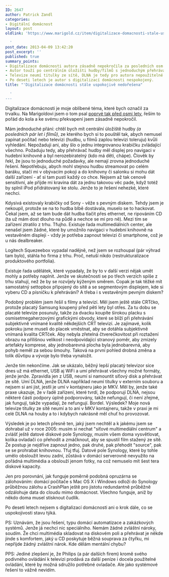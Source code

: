 ```yaml
---
ID: 2647
author: Patrick Zandl
categories:
- Digitální domácnost
layout: post
oldlink: 'https://www.marigold.cz/item/digitalizace-domacnosti-stale-uspokojive-nedoresena

  '
post_date: 2013-04-09 13:42:20
post_excerpt: ''
published: true
summary_points:
- Digitalizace domácnosti autora zásadně nepokročila za posledních osm let.
- Autor touží po centrálním úložišti hudby/filmů s jednoduchým přehráváním.
- Televize neumí titulky ze sítě, DLNA je tedy pro autora nepoužitelné.
- Po deseti letech je autor s digitalizací domácnosti nespokojený.
title: "'Digitalizace domácnosti stále uspokojivě nedořešena"

  '
---
```


<p>Digitalizace domácnosti je moje oblíbené téma, které bych označil za trvalku. Na Marigoldovi jsem o tom psal <a href="http://www.marigold.cz/item/digitalizace-domacnosti-neni-jednoducha-pevnodiskove-rekordery">poprvé tak před osmi lety</a>, řeším to pořád do kola a ke svému překvapení jsem zásadně nepokročil.</p

<!--more-->

<p>Mám jednoduché přání: chtěl bych mít centrální úložiště hudby <em>(a posledních pár let i filmů)</em>, ze kterého bych si to pouštěl tak, abych nemusel zapínat počítač nebo televizi (hudbu, u filmů zaplou televizi toleruju) kvůli vyhledání. Nepožaduji ani, aby šlo o jednu integrovanou krabičku zvládající všechno. Požaduju tedy, aby přehrávač hudby měl displej pro navigaci v hudební knihovně a byl nerozebiratelný (kdo má děti, chápe). Člověk by řekl, že jsou to jednoduché požadavky, ale nemají zrovna jednoduché řešení. Nepotřebuju, abych mohl stejnou hudbu streamovat po celém baráku, stačí mi v obývacím pokoji a do knihovny či salonku si mohu dát další zařízení - ať si tam pustí každý co chce. Nejsem až tak cenově sensitivní, ale přijde mi kravina dát za jednu takovou věc pade, když totéž by splnil iPod přidrátovaný ke stolu. Jenže to je řešení nehezké, které nechci.</p>

<p>Kdysivá existovaly krabičky od Sony - věže s pevným diskem. Tehdy jsem je nekoupil, protože se na to hudba blbě dostávala, muselo se to hackovat. Čekal jsem, až se tam bude dát hudba tlačit přes ethernet, ne ripováním CD (ta už mám dost dlouho na půdě a nechce se mi pro ně). Mezi tím se zařízení ztratilo z trhu. Tfujho. Existuje řada multimediálních center, ale nenašel jsem žádné, které by umožnilo navigaci v hudební knihovně na vestavěném displeji - vždy je potřeba zapnout televizi či smartphone, což je u nás dealbreaker.</p>

<p>Logitech Squezeebox vypadal nadějně, než jsem se rozhoupal (pár výhrad tam bylo), stáhla ho firma z trhu. Proč, netuší nikdo (restrukturalizace produktového portfolia).</p>

<p>Existuje řada udělátek, které vypadaly, že by to v další verzi nějak umět mohly a potřeby naplnit. Jenže ve skutečnosti se po třech verzích spíše z trhu stahují, než že by se rozvíjely kýženým směrem. Copak je tak těžké mít samostatný settopbox připojený do sítě a se segmentovým displejem, kde si vyberu CD a písničku k přehrávání? A třeba i s vestavěným pevným diskem?</p>

<p>Podobný problém jsem řešil s filmy a televizí. Měl jsem ještě stále CRTčko, protože placatý Samsung koupený před pěti lety byl otřes. Za tu dobu se placaté televize posunuly, takže za dvacku koupíte širokou placku s osmisetmegaherzovými grafickými obvody, které se blíží při přehrávání subjektivně vnímané kvalitě někdejších CRT televizí. Je zajímavé, kolik pokroku jsme museli do placek vměstnat, aby se dotáhla subjektivně vnímaná kvalita CRTček. Aby nebyla zřetelná čtverečkovitost při roztažení obrazu na přílišnou velikost i neodpovídající stranový poměr, aby zmizely artefakty komprese, aby jednobarevná plocha byla jednobarevná, aby pohyb neměl za sebou šmouhy. Taková na první pohled drobná změna a tolik důvtipu a vývoje bylo třeba vynaložit.</p>

<p>Jenže tím nekončíme. Jak se ukázalo, běžný lepší placatý televizor sice dnes už má ethernet, USB aj WiFi a umí přehrávat všechny možné formáty, jenže jenže. Zpravidla jen z USB, neumí si namountit síťový disk a přehrávat ze sítě. Umí DLNA, jenže DLNA například neumí titulky v externím souboru a nejsem si ani jist, jestli je umí v kontajneru jako je MKV. Měl by, jenže také praxe ukazuje, že v řadě zařízení, které tvrdí, že podporují DLNA, nejsou některé části podpory úplně podporovány, takže nefungují, či není zřejmé, jak fungují, takže vypadají, že nefungují. Bordel. Výsledek? Moje nová televize titulky ze sítě neumí a to ani v MKV kontajneru, takže v praxi je mi celé DLNA na houby a to i kdybych nakrásně měl chuť ho provozovat.</p>

<p>Výsledek je po letech přesně ten, jaký jsem nechtěl a k jakému jsem se dohrabal už v roce 2005: musím si nechat "síťové multimediální centrum" a zvlášť ještě datové diskové pole Synology, musím všem doma vysvětlovat, kolika ovladači co přehodit a zmáčknout, aby se spustil film stažený ze sítě. Že postup je nejdříve zapnout jedno, pak druhé, pak přehodit "source", pak se se prohrabat knihovnou. Tfuj tfuj. Datové pole Synology, které by tohle umělo obsloužit levou zadní, zůstává v domácí serverovně nevyužito na pořádná multimédia a obslouží jenom fotky, na což nemuselo mít šest tera diskové kapacity.</p>

<p>Jen pro porovnání, jak funguje poměrně podobná opruzárna se zálohováním: domácí počítače s Mac OS X i Windows odloží do Synology průběžnou zálohu a CrashPlan ještě pro jistotu redundantně průběžně odzálohuje data do cloudu mimo domácnost. Všechno funguje, aniž by někdo doma musel stisknout čudlík.</p>

<p>Po deseti letech nejsem s digitalizací domácnosti ani o krok dále, co se uspokojivosti stavu týká.</p>

<p>PS: Uznávám, že jsou řešení, typu domácí automatizace a zakázkových systémů. Jenže já nechci nic speciálního. Nemám žádné zvláštní nároky, soudím. Že chci multimédia skladovat na diskovém poli a přehrávat je někde jinde s komfortem, jaký u CD poskytuje běžná souprava za čtyřku, mi nepřijde žádný zvláštní nárok. Kde dělám mentální chybu?</p>

<p>PPS: Jediné zlepšení je, že Philips (a pár dalších firem) kromě svého podivného ovládání k televizi prodává za další peníze i docela použitelné ovládání, které by možná sdružilo potřebné ovladače. Ale jako systémové řešení to vážně nevidím.</p>